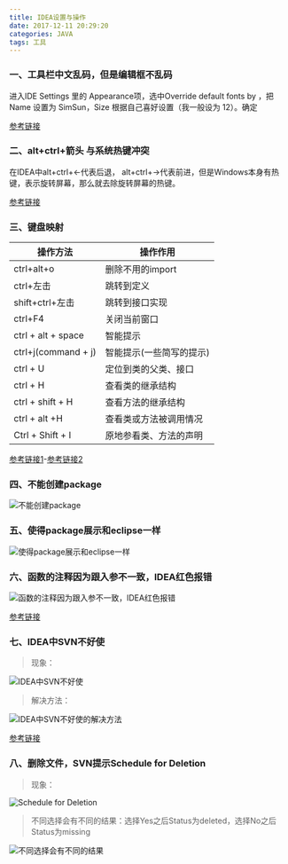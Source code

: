```yaml
---
title: IDEA设置与操作
date: 2017-12-11 20:29:20
categories: JAVA
tags: 工具
---
```

### 一、工具栏中文乱码，但是编辑框不乱码

进入IDE Settings 里的 Appearance项，选中Override default fonts by ，把 Name 设置为 SimSun，Size 根据自己喜好设置（我一般设为 12）。确定
<!--more-->
[参考链接](http://www.cnblogs.com/jlxuqiang/p/4083596.html)
### 二、alt+ctrl+箭头 与系统热键冲突
在IDEA中alt+ctrl+←代表后退，
alt+ctrl+→代表前进，但是Windows本身有热键，表示旋转屏幕，那么就去除旋转屏幕的热键。

[参考链接](https://jingyan.baidu.com/article/ceb9fb10dfc7c28cad2ba026.html)

### 三、键盘映射

| 操作方法             | 操作作用           |
| ------------------- |-----------------|
| ctrl+alt+o          |删除不用的import   |
| ctrl+左击            |   跳转到定义|
| shift+ctrl+左击      |    跳转到接口实现|
| ctrl+F4              |       关闭当前窗口|
| ctrl + alt + space   |   智能提示|
| ctrl+j(command + j)  |    智能提示(一些简写的提示)|
| ctrl + U             |      定位到类的父类、接口   |
| ctrl + H             |       查看类的继承结构      |
| ctrl + shift + H     |        查看方法的继承结构      |
| ctrl + alt +H        |            查看类或方法被调用情况  |
| Ctrl + Shift + I     |        原地参看类、方法的声明 |

[参考链接1](http://www.ituring.com.cn/article/37792)-[参考链接2](http://blog.csdn.net/wfp458113181wfp/article/details/24579781)

### 四、不能创建package
![不能创建package](https://github.com/chenbuer/markdownImgs/blob/master/blog/canNotCreatePackage.png?raw=true)

### 五、使得package展示和eclipse一样
![使得package展示和eclipse一样](https://github.com/chenbuer/markdownImgs/blob/master/blog/makePackageLikeEclipse.png?raw=true)

### 六、函数的注释因为跟入参不一致，IDEA红色报错
![函数的注释因为跟入参不一致，IDEA红色报错](https://github.com/chenbuer/markdownImgs/blob/master/blog/annotationIsRed.png?raw=true)

[参考链接](http://blog.csdn.net/river_continent/article/details/72841428)

### 七、IDEA中SVN不好使
> 现象：

![IDEA中SVN不好使](https://github.com/chenbuer/markdownImgs/blob/master/blog/ideaSvnUnuseful.png?raw=true)

> 解决方法：

![IDEA中SVN不好使的解决方法](https://github.com/chenbuer/markdownImgs/blob/master/blog/ideaSvnUnusefulSolution.png?raw=true)

[参考链接](http://blog.csdn.net/u012940983/article/details/38679667)

### 八、删除文件，SVN提示Schedule for Deletion
> 现象：

![Schedule for Deletion](https://github.com/chenbuer/markdownImgs/blob/master/blog/scheduleForDel.png?raw=true)

> 不同选择会有不同的结果：选择Yes之后Status为deleted，选择No之后Status为missing

![不同选择会有不同的结果](https://github.com/chenbuer/markdownImgs/blob/master/blog/scheduleForDelAndChooseYes.png?raw=true)